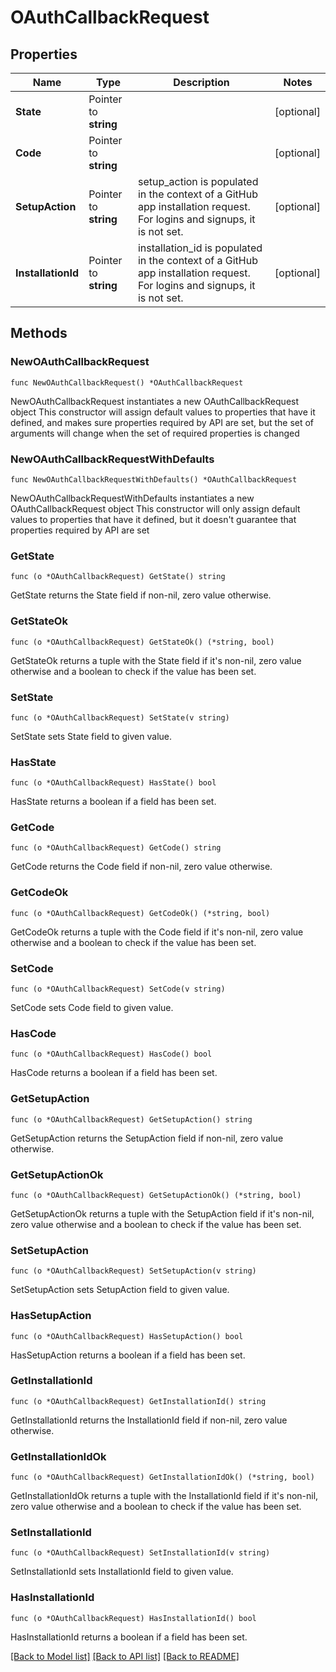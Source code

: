 # OAuthCallbackRequest

## Properties

Name | Type | Description | Notes
------------ | ------------- | ------------- | -------------
**State** | Pointer to **string** |  | [optional] 
**Code** | Pointer to **string** |  | [optional] 
**SetupAction** | Pointer to **string** | setup_action is populated in the context of a GitHub app installation request. For logins and signups, it is not set. | [optional] 
**InstallationId** | Pointer to **string** | installation_id is populated in the context of a GitHub app installation request. For logins and signups, it is not set. | [optional] 

## Methods

### NewOAuthCallbackRequest

`func NewOAuthCallbackRequest() *OAuthCallbackRequest`

NewOAuthCallbackRequest instantiates a new OAuthCallbackRequest object
This constructor will assign default values to properties that have it defined,
and makes sure properties required by API are set, but the set of arguments
will change when the set of required properties is changed

### NewOAuthCallbackRequestWithDefaults

`func NewOAuthCallbackRequestWithDefaults() *OAuthCallbackRequest`

NewOAuthCallbackRequestWithDefaults instantiates a new OAuthCallbackRequest object
This constructor will only assign default values to properties that have it defined,
but it doesn't guarantee that properties required by API are set

### GetState

`func (o *OAuthCallbackRequest) GetState() string`

GetState returns the State field if non-nil, zero value otherwise.

### GetStateOk

`func (o *OAuthCallbackRequest) GetStateOk() (*string, bool)`

GetStateOk returns a tuple with the State field if it's non-nil, zero value otherwise
and a boolean to check if the value has been set.

### SetState

`func (o *OAuthCallbackRequest) SetState(v string)`

SetState sets State field to given value.

### HasState

`func (o *OAuthCallbackRequest) HasState() bool`

HasState returns a boolean if a field has been set.

### GetCode

`func (o *OAuthCallbackRequest) GetCode() string`

GetCode returns the Code field if non-nil, zero value otherwise.

### GetCodeOk

`func (o *OAuthCallbackRequest) GetCodeOk() (*string, bool)`

GetCodeOk returns a tuple with the Code field if it's non-nil, zero value otherwise
and a boolean to check if the value has been set.

### SetCode

`func (o *OAuthCallbackRequest) SetCode(v string)`

SetCode sets Code field to given value.

### HasCode

`func (o *OAuthCallbackRequest) HasCode() bool`

HasCode returns a boolean if a field has been set.

### GetSetupAction

`func (o *OAuthCallbackRequest) GetSetupAction() string`

GetSetupAction returns the SetupAction field if non-nil, zero value otherwise.

### GetSetupActionOk

`func (o *OAuthCallbackRequest) GetSetupActionOk() (*string, bool)`

GetSetupActionOk returns a tuple with the SetupAction field if it's non-nil, zero value otherwise
and a boolean to check if the value has been set.

### SetSetupAction

`func (o *OAuthCallbackRequest) SetSetupAction(v string)`

SetSetupAction sets SetupAction field to given value.

### HasSetupAction

`func (o *OAuthCallbackRequest) HasSetupAction() bool`

HasSetupAction returns a boolean if a field has been set.

### GetInstallationId

`func (o *OAuthCallbackRequest) GetInstallationId() string`

GetInstallationId returns the InstallationId field if non-nil, zero value otherwise.

### GetInstallationIdOk

`func (o *OAuthCallbackRequest) GetInstallationIdOk() (*string, bool)`

GetInstallationIdOk returns a tuple with the InstallationId field if it's non-nil, zero value otherwise
and a boolean to check if the value has been set.

### SetInstallationId

`func (o *OAuthCallbackRequest) SetInstallationId(v string)`

SetInstallationId sets InstallationId field to given value.

### HasInstallationId

`func (o *OAuthCallbackRequest) HasInstallationId() bool`

HasInstallationId returns a boolean if a field has been set.


[[Back to Model list]](../README.md#documentation-for-models) [[Back to API list]](../README.md#documentation-for-api-endpoints) [[Back to README]](../README.md)


